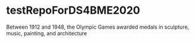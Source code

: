 # testRepoForDS4BME2020
Between 1912 and 1948, the Olympic Games awarded medals in sculpture, music, painting, and architecture
